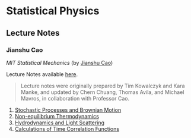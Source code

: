 # Statistical Physics

## Lecture Notes

### Jianshu Cao

*MIT Statistical Mechanics* (by [Jianshu Cao](https://chemistry.mit.edu/profile/jianshu-cao/))

Lecture Notes available [here](https://ocw.mit.edu/courses/5-72-statistical-mechanics-spring-2012/pages/lecture-notes/).

>Lecture notes were originally prepared by Tim Kowalczyk and Kara Manke, and updated by Chern Chuang, Thomas Avila, and Michael Mavros, in collaboration with Professor Cao.

1. [Stochastic Processes and Brownian Motion](https://lleng-my.sharepoint.com/:b:/g/personal/leng_blleng_cn/EW77xyQvMPhFrkSf1Hq0q9EByQfOFqNPWj9Owvgc1IQjZw?e=dBDD4P)
2. [Non-equilibrium Thermodynamics](https://lleng-my.sharepoint.com/:b:/g/personal/leng_blleng_cn/EY3wSL_2Jo1PmXCboYBfPqcBRl36AEbbs1eBTD2bS_KgFA?e=y5l8KV)
3. [Hydrodynamics and Light Scattering](https://lleng-my.sharepoint.com/:b:/g/personal/leng_blleng_cn/EbePfeU9wdpChVcFbnJyBmgB_stmKpdQZwBB1pSLcZv8Ng?e=gn0YBW)
4. [Calculations of Time Correlation Functions](https://lleng-my.sharepoint.com/:b:/g/personal/leng_blleng_cn/EakVbPzPpk9LsHOsQe5g_cwBORkZW5AhFx2le82JCshLBA?e=wMjh09)
